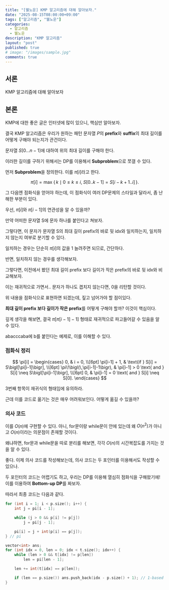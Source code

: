 ```yaml
---
title: "[웰노운] KMP 알고리즘에 대해 알아보자."
date: "2025-08-15T08:00:00+09:00"
tags: ["알고리즘", "웰노운"]
categories:
  - 알고리즘
  - 웰노운
description: "KMP 알고리즘"
layout: "post"
published: true
# image: "/images/sample.jpg"
comments: true
---
```


## 서론
KMP 알고리즘에 대해 알아보자

## 본론
KMP에 대한 좋은 글은 인터넷에 많이 있으니, 핵심만 알아보자.

결국 KMP 알고리즘은 우리가 원하는 패턴 문자열 $P$의 **prefix**와 **suffix**의 최대 길이를 어떻게 구해야 되는지가 관건이다. 

문자열 $S[0 \dots n-1]$에 대하여 위의 최대 길이를 구해야 한다. 

이러한 길이를 구하기 위해서는 DP를 이용해서 **Subproblem**으로 쪼갤 수 있다.

먼저 **Subproblem**을 정의한다. 이를 $\pi[i]$라고 한다.

$$
\pi[i] = \max\!\bigl\{\,k \mid 0 \le k \le i,\; S[0..k-1] = S[i-k+1..i]\,\bigr\}.
$$

그 다음엔 점화식을 얻어야 하는데, 이 점화식이 여러 DP문제의 스타일과 달라서, 좀 난해한 부분이 있다.

우선, $\pi[i]$와 $\pi[i - 1]$의 연관성을 알 수 있을까?

만약 어떠한 문자열 S에 문자 하나를 붙인다고 쳐보자.

그렇다면, 이 문자가 문자열 S의 최대 길이 prefix의 바로 뒷 idx와 일치하는지, 일치하지 않는지 여부로 분기할 수 있다.

일치하는 경우는 단순히 $\pi[i]$의 값을 1 늘려주면 되므로, 간단하다.

반면, 일치하지 않는 경우를 생각해보자.

그렇다면, 이전에서 봤던 최대 길이 prefix 보다 길이가 작은 prefix의 바로 뒷 idx와 비교해보자.

이는 재귀적으로 가면서.. 문자가 하나도 겹치지 않는다면, 0을 리턴할 것이다.

위 내용을 점화식으로 표현하면 되겠는데, 짚고 넘어가야 할 점이있다.

**최대 길이 prefix 보다 길이가 작은 prefix**를 어떻게 구해야 할까? 이것이 핵심이다.

깊게 생각을 해보면, 결국 $\pi[\pi[i - 1] - 1]$ 형태로 재귀적으로 파고들어갈 수 있음을 알 수 있다.

abacccaba에 b를 붙인다는 예제로, 이를 이해할 수 있다.

### 점화식 정리

$$
\pi[i] =
\begin{cases}
0, 
& i = 0, \\[6pt]
\pi[i-1] + 1, 
& \text{if } S[i] = S\bigl[\pi[i-1]\bigr], \\[6pt]
\pi\!\bigl(\,\pi[i-1]-1\bigr), 
& \pi[i-1] > 0 \text{ and } S[i] \neq S\bigl[\pi[i-1]\bigr], \\[6pt]
0, 
& \pi[i-1] = 0 \text{ and } S[i] \neq S[0].
\end{cases}
$$

3번째 항목이 재귀식의 형태임에 유의하라.

근데 이를 코드로 옮기는 것은 매우 어려워보인다. 어떻게 옮길 수 있을까?

### 의사 코드
이를 $O(n)$에 구현할 수 있다. 아니, for문이랑 while문이 안에 있는데 왜 $O(n^2)$가 아니고 $O(n)$이라는 의문점이 존재할 것이다.

왜냐하면, for문과 while문을 따로 분리를 해보면, 각각 $O(n)$의 시간복잡도를 가지는 것을 알 수 있다.

좋다. 이제 의사 코드를 작성해보는데, 의사 코드는 두 포인터를 이용해서도 작성할 수 있으나.

두 포인터의 코드는 어렵기도 하고, 우리는 DP를 이용해 열심히 점화식을 구해왔기에! 이를 이용하여 **Bottom-up DP**를 짜보자.

따라서 최종 코드는 다음과 같다.

```c++
for (int i = 1; i < p.size(); i++) {
    int j = pi[i - 1];

    while (j > 0 && p[i] != p[j])
        j = pi[j - 1];

    pi[i] = j + int(p[i] == p[j]);
} // pi

vector<int> ans;
for (int idx = 0, len = 0; idx < t.size(); idx++) {
    while (len > 0 && t[idx] != p[len])
        len = pi[len - 1];

    len += int(t[idx] == p[len]);

    if (len == p.size()) ans.push_back(idx - p.size() + 1); // 1-based idx
}
```

